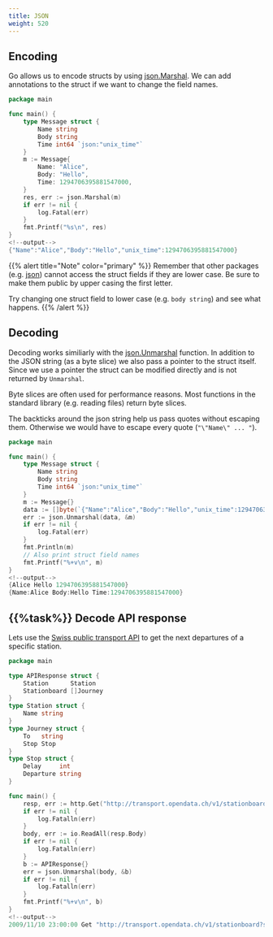 ```yaml
---
title: JSON
weight: 520
---
```



## Encoding

Go allows us to encode structs by using [json.Marshal](https://pkg.go.dev/encoding/json#Marshal). We can add annotations to the struct if we want to change the field names.

```go
package main

func main() {
    type Message struct {
        Name string
        Body string
        Time int64 `json:"unix_time"`
    }
    m := Message{
        Name: "Alice",
        Body: "Hello",
        Time: 1294706395881547000,
    }
    res, err := json.Marshal(m)
    if err != nil {
        log.Fatal(err)
    }
    fmt.Printf("%s\n", res)
}
<!--output-->
{"Name":"Alice","Body":"Hello","unix_time":1294706395881547000}
```

{{% alert title="Note" color="primary" %}}
Remember that other packages (e.g. [json](https://pkg.go.dev/encoding/json)) cannot access the struct fields if they are lower case. Be sure to make them public by upper casing the first letter.

Try changing one struct field to lower case (e.g. `body string`) and see what happens.
{{% /alert %}}


## Decoding

Decoding works similiarly with the [json.Unmarshal](https://pkg.go.dev/encoding/json#Unmarshal) function. In addition to the JSON string (as a byte slice) we also pass a pointer to the struct itself. Since we use a pointer the struct can be modified directly and is not returned by `Unmarshal`.

Byte slices are often used for performance reasons. Most functions in the standard library (e.g. reading files) return byte slices.

The backticks around the json string help us pass quotes without escaping them. Otherwise we would have to escape every quote (`"\"Name\" ... "`).

```go
package main

func main() {
    type Message struct {
        Name string
        Body string
        Time int64 `json:"unix_time"`
    }
    m := Message{}
    data := []byte(`{"Name":"Alice","Body":"Hello","unix_time":1294706395881547000}`)
    err := json.Unmarshal(data, &m)
    if err != nil {
        log.Fatal(err)
    }
    fmt.Println(m)
    // Also print struct field names
    fmt.Printf("%+v\n", m)
}
<!--output-->
{Alice Hello 1294706395881547000}
{Name:Alice Body:Hello Time:1294706395881547000}
```


## {{%task%}} Decode API response

Lets use the [Swiss public transport API](https://transport.opendata.ch/) to get the next departures of a specific station.

```go
package main

type APIResponse struct {
	Station      Station
	Stationboard []Journey
}
type Station struct {
	Name string
}
type Journey struct {
	To   string
	Stop Stop
}
type Stop struct {
	Delay     int
	Departure string
}

func main() {
	resp, err := http.Get("http://transport.opendata.ch/v1/stationboard?station=Monbijou&limit=3")
	if err != nil {
		log.Fatalln(err)
	}
	body, err := io.ReadAll(resp.Body)
	if err != nil {
		log.Fatalln(err)
	}
	b := APIResponse{}
	err = json.Unmarshal(body, &b)
	if err != nil {
		log.Fatalln(err)
	}
	fmt.Printf("%+v\n", b)
}
<!--output-->
2009/11/10 23:00:00 Get "http://transport.opendata.ch/v1/stationboard?station=Monbijou&limit=3": dial tcp: lookup transport.opendata.ch on 169.254.169.254:53: dial udp 169.254.169.254:53: connect: no route to host
```

